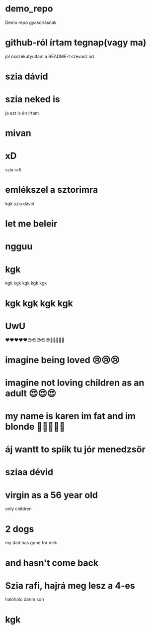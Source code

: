 # demo_repo
Demo repo gyakorlásnak
# github-ról írtam tegnap(vagy ma)
jól összekutyultam a README-t
szevasz
xd
# szia dávid 
# szia neked is
ja ezt is én írtam 
# mivan 
# xD
szia rafi 
# emlékszel a sztorimra
kgk
szia dávid
# let me beleir
# ngguu
# kgk
kgk kgk kgk kgk kgk
# kgk kgk kgk kgk 
# UwU
❤❤❤❤❤😍😍😍😍😍💋💋💋💋💋
# imagine being loved 😢😢😢
# imagine not loving children as an adult 😍😍😍
# my name is karen im fat and im blonde 🤳👱‍♀️👋💅
# áj wantt to spíík tu jór menedzsör
# sziaa dévid
# virgin as a 56 year old 
only children 
# 2 dogs
my dad has gone for milk 
# and hasn't come back
# Szia rafi, hajrá meg lesz a 4-es
halohalo
danm son
# kgk
